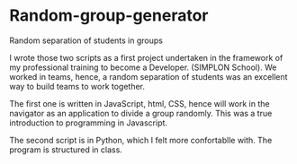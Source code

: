 # Random-group-generator

Random separation of students in groups

I wrote those two scripts as a first project undertaken in the framework of my professional training to become a Developer. (SIMPLON School). We worked in teams, hence, a random separation of students was an excellent way to build teams to work together.

The first one is written in JavaScript, html, CSS, hence will work in the navigator as an application to divide a group randomly. This was a true introduction to programming in Javascript.

The second script is in Python, which I felt more confortablle with. The program is structured in class.
